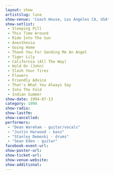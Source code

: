 ```yaml
---
layout: show
artistslug: luna
show-venue: 'Coach House, Los Angeles CA, USA'
show-setlist: 
 - Sleeping Pill
 - This Time Around
 - Ride Into The Sun
 - Anesthesia
 - Going Home
 - Thank You For Sending Me An Angel
 - Tiger Lily
 - California (All The Way)
 - Hold On (John)
 - Slash Your Tires
 - Flowers
 - Friendly Advice
 - That's What You Always Say                                               
 - Into The Fold
 - Indian Summer
show-date: 1994-07-13
category: 1994
show-radio: 
show-lastfm: 
show-cancelled: 
performers: 
 - "Dean Wareham - guitar/vocals"
 - "Justin Harwood - bass"
 - "Stanley Demeski - drums"
 - "Sean Eden - guitar"
facebook-event-url: 
show-poster-url: 
show-ticket-url: 
show-venue-website: 
show-additional: 
---
```


